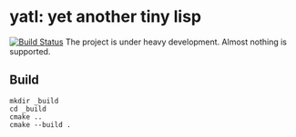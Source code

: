 # yatl: yet another tiny lisp
[![Build Status](https://travis-ci.org/ivaigult/yatl.svg?branch=master)](https://travis-ci.org/ivaigult/yatl)
The project is under heavy development. Almost nothing is supported.
## Build
```
mkdir _build
cd _build
cmake ..
cmake --build .
```
